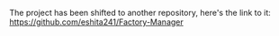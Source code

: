 The project has been shifted to another repository, here's the link to it: https://github.com/eshita241/Factory-Manager
